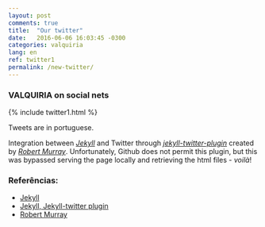 ```yaml
---
layout: post
comments: true
title:  "Our twitter"
date:   2016-06-06 16:03:45 -0300
categories: valquiria
lang: en
ref: twitter1
permalink: /new-twitter/
---
```

### VALQUIRIA on social nets

{% include twitter1.html %}

Tweets are in portuguese.

Integration between [_Jekyll_][jekyll] and Twitter through [_jekyll-twitter-plugin_][jekyll-twitter-plugin] created by [_Robert Murray_][murray]. Unfortunately, Github does not permit this plugin, but this was bypassed serving the page locally and retrieving the html files - _voilà_!

### Referências:

- [Jekyll][jekyll]
- [Jekyll, Jekyll-twitter plugin][jekyll-twitter-plugin]
- [Robert Murray][murray]

[jekyll]: https://jekyllrb.com
[jekyll-twitter-plugin]: https://github.com/rob-murray/jekyll-twitter-plugin
[murray]: https://github.com/rob-murray
